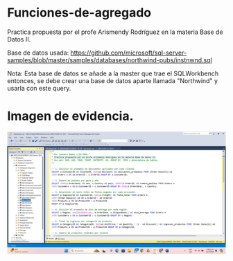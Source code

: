 # Funciones-de-agregado
Practica propuesta por el profe Arismendy Rodríguez en la materia Base de Datos II.

Base de datos usada: https://github.com/microsoft/sql-server-samples/blob/master/samples/databases/northwind-pubs/instnwnd.sql

Nota: Esta base de datos se añade a la master que trae el SQLWorkbench entonces, se debe crear una base de datos aparte llamada "Northwind" y usarla con este query.

# Imagen de evidencia.
![](https://github.com/leandrogomezf6/Funciones-de-agregado/blob/main/Captura%20de%20pantalla.png)
